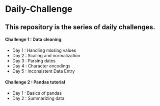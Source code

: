 # Daily-Challenge

## This repository is the series of daily challenges.

#### Challenge 1 : Data cleaning
* Day 1 : Handling missing values
* Day 2 : Scaling and normalization
* Day 3 : Parsing dates
* Day 4 : Character encodings
* Day 5 : Inconsistent Data Entry
  
#### Challenge 2 : Pandas tutorial
* Day 1 : Basics of pandas
* Day 2 : Summarizing data
